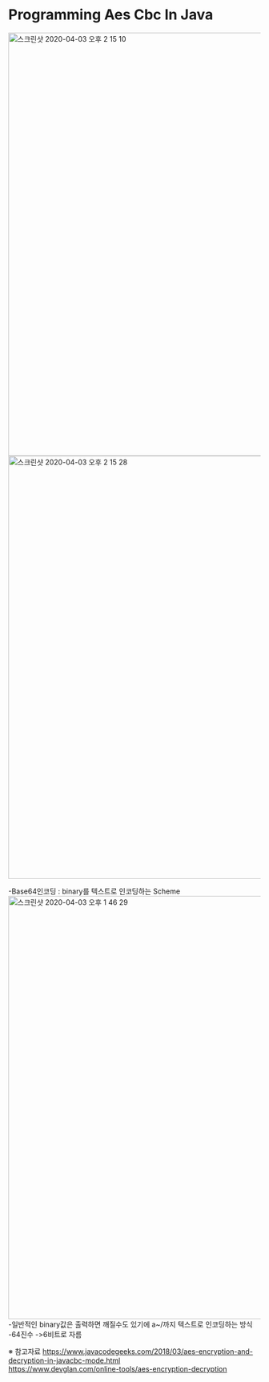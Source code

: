 <h1>Programming Aes Cbc In Java</h1>
<img width="844" alt="스크린샷 2020-04-03 오후 2 15 10" src="https://user-images.githubusercontent.com/44339530/78326500-89d21b80-75b5-11ea-9bef-9e903ec00fb5.png"><br>
<img width="844" alt="스크린샷 2020-04-03 오후 2 15 28" src="https://user-images.githubusercontent.com/44339530/78326512-935b8380-75b5-11ea-9e1a-13c060dc5714.png"><br>

-Base64인코딩 : binary를 텍스트로 인코딩하는 Scheme
<img width="844" alt="스크린샷 2020-04-03 오후 1 46 29" src="https://user-images.githubusercontent.com/44339530/78325051-876dc280-75b1-11ea-84e6-ba45b57b2476.png"><br>
-일반적인 binary값은 출력하면 깨질수도 있기에 a~/까지 텍스트로 인코딩하는 방식<br>
-64진수 ->6비트로 자름<br>

※ 참고자료 
https://www.javacodegeeks.com/2018/03/aes-encryption-and-decryption-in-javacbc-mode.html<br>
https://www.devglan.com/online-tools/aes-encryption-decryption<br>
